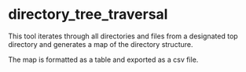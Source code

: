 # directory_tree_traversal

This tool iterates through all directories and files from a designated top directory and generates a map of the directory structure.

The map is formatted as a table and exported as a csv file.
